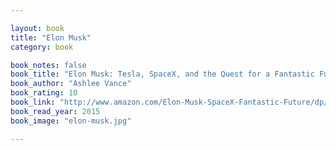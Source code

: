 ```yaml
---

layout: book
title: "Elon Musk"
category: book

book_notes: false
book_title: "Elon Musk: Tesla, SpaceX, and the Quest for a Fantastic Future "
book_author: "Ashlee Vance"
book_rating: 10
book_link: "http://www.amazon.com/Elon-Musk-SpaceX-Fantastic-Future/dp/0062301233/"
book_read_year: 2015
book_image: "elon-musk.jpg"

---
```

